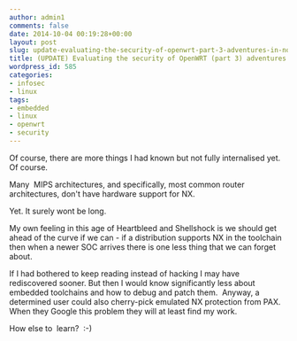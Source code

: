 ```yaml
---
author: admin1
comments: false
date: 2014-10-04 00:19:28+00:00
layout: post
slug: update-evaluating-the-security-of-openwrt-part-3-adventures-in-noexecstackland
title: (UPDATE) Evaluating the security of OpenWRT (part 3) adventures in NOEXECSTACK’land
wordpress_id: 585
categories:
- infosec
- linux
tags:
- embedded
- linux
- openwrt
- security
---
```


Of course, there are more things I had known but not fully internalised yet. Of course.

Many  MIPS architectures, and specifically, most common router architectures, don't have hardware support for NX.



Yet. It surely wont be long.



My own feeling in this age of Heartbleed and Shellshock is we should get ahead of the curve if we can - if a distribution supports NX in the toolchain then when a newer SOC arrives there is one less thing that we can forget about.

If I had bothered to keep reading instead of hacking I may have rediscovered sooner. But then I would know significantly less about embedded toolchains and how to debug and patch them.  Anyway, a determined user could also cherry-pick emulated NX protection from PAX.
When they Google this problem they will at least find my work.



How else to  learn?  :-)

